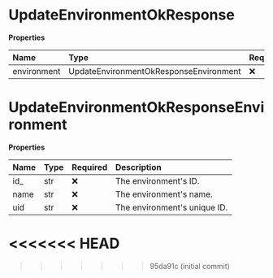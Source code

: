 # UpdateEnvironmentOkResponse

**Properties**

| Name        | Type                                   | Required | Description |
| :---------- | :------------------------------------- | :------- | :---------- |
| environment | UpdateEnvironmentOkResponseEnvironment | ❌       |             |

# UpdateEnvironmentOkResponseEnvironment

**Properties**

| Name | Type | Required | Description                  |
| :--- | :--- | :------- | :--------------------------- |
| id\_ | str  | ❌       | The environment's ID.        |
| name | str  | ❌       | The environment's name.      |
| uid  | str  | ❌       | The environment's unique ID. |
<<<<<<< HEAD
=======

<!-- This file was generated by liblab | https://liblab.com/ -->
>>>>>>> 95da91c (initial commit)
